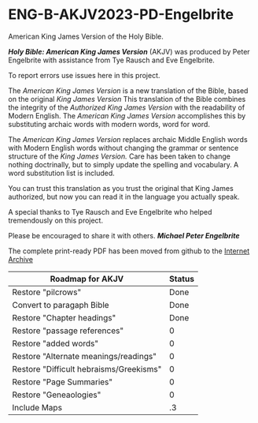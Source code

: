 # ENG-B-AKJV2023-PD-Engelbrite
American King James Version of the Holy Bible. 

**_Holy Bible: American King James Version_** (AKJV) was produced by Peter Engelbrite with assistance from Tye Rausch and Eve Engelbrite.

To report errors use issues here in this project. 

The *American King James Version* is a new translation of the Bible, based on the original *King James Version* This translation of the Bible combines the integrity of the *Authorized King James Version* with the readability of Modern English. The *American King James Version* accomplishes this by substituting archaic words with modern words, word for word.

The *American King James Version* replaces archaic Middle English words with Modern English words without changing the grammar or sentence structure of the *King James Version.* Care has been taken to change nothing doctrinally, but to simply update the spelling and vocabulary. A word substitution list is included.

You can trust this translation as you trust the original that King James authorized, but now you can read it in the language you actually speak.

A special thanks to Tye Rausch and Eve Engelbrite who helped tremendously on this project.

Please be encouraged to share it with others.
**_Michael Peter Engelbrite_**

The complete print-ready PDF has been moved from github to the [Internet Archive](https://archive.org/details/eng-b-akjv-2020-print-text/page/6/mode/2up?view=theater)

Roadmap for AKJV | Status
-----------------|--------
Restore "pilcrows" | Done
Convert to paragaph Bible | Done
Restore "Chapter headings" | Done
Restore "passage references" | 0
Restore "added words" | 0 
Restore "Alternate meanings/readings" | 0
Restore "Difficult hebraisms/Greekisms" | 0
Restore "Page Summaries" | 0
Restore "Geneaologies" | 0 
Include Maps | .3
